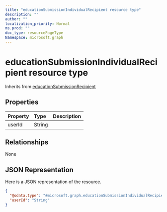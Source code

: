 ```yaml
---
title: "educationSubmissionIndividualRecipient resource type"
description: ""
author: ""
localization_priority: Normal
ms.prod: ""
doc_type: resourcePageType
Namespace: microsoft.graph
---
```



# educationSubmissionIndividualRecipient resource type




Inherits from [educationSubmissionRecipient](../resources/educationSubmissionRecipient.md)

## Properties
|Property|Type|Description|
|:---|:---|:---|
|userId|String||

## Relationships
None

## JSON Representation
Here is a JSON representation of the resource.
<!-- {
  "blockType": "resource",
  "@odata.type": "microsoft.graph.educationSubmissionIndividualRecipient"
}
-->
``` json
{
  "@odata.type": "#microsoft.graph.educationSubmissionIndividualRecipient",
  "userId": "String"
}
```

